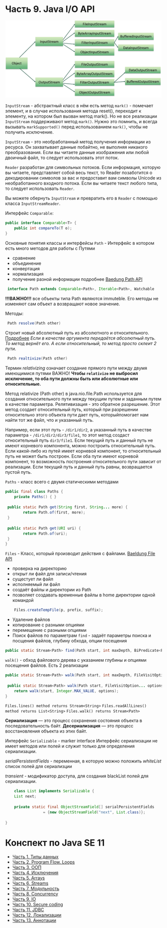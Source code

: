 # Часть 9. Java I/O API
![](img/IO_streams_diagrams.jpg)

`InputStream` - абстрактный класс
в нём есть метод
`mark()` - помечает элемент, и в случае использования метода reset(), переходит к элементу, на котором был вызван метод mark().
Но не все реализации `InputStream` поддерживают метод `mark()`. Нужно это помнить, и всегда вызывать `markSupported()` перед использованием `mark()`, чтобы не получить исключение.

`InputStream` - это необработанный метод получения информации из ресурса. Он захватывает данные побайтно, не выполняя никакого преобразования. Если вы читаете данные изображения или любой двоичный файл, то следует использовать этот поток.

`Reader` разработан для символьных потоков. Если информация, которую вы читаете, представляет собой весь текст, то Reader позаботится о декодировании символов за вас и предоставит вам символы Unicode из необработанного входного потока. Если вы читаете текст любого типа, то следует использовать `Reader`.

Вы можете обернуть `InputStream` и превратить его в `Reader` с помощью класса `InputStreamReader`.

Интерфейс `Comparable`:
```java
public interface Comparable<T> {
	public int compareTo(T o);	
}
```

Основные понятия классы и интерфейсы
`Path` - Интерфейс в котором есть много методов для работы с Путями
- сравнение
- объединение
- конвертация
- нормализация
- получение разной информации
  подробнее [Baedung Path API](https://www.baeldung.com/java-nio-2-path)
```java
 interface Path extends Comparable<Path>, Iterable<Path>, Watchable
```
**!!!ВАЖНО!!!** все объекты типа Path являются immuteble. Его методы не изменяют сам объект а возвращают новое значение.


Методы:
```java
 Path resolve(Path other)
```
Строит новый абсолютный путь из абсолютного и относительного.
[Подробнее](https://www.baeldung.com/java-nio-2-path#joining-paths)
_Если в качестве аргумента передаётся абсолютный путь. То метод вернёт его. А если относительный, то метод просто склеит 2 пути._

```java
 Path realtivize(Path other)
```
Термин _relativizing_ означает создание  прямого пути между двумя имеющимися путями
ВАЖНО!
**Чтобы `relativize` не выбросил исключение, то оба пути должны быть или абсолютные или относительные.**

Метод relativize (Path other) в java.nio.file.Path используется для создания относительного пути между текущим путем и заданным путем в качестве параметра.
Релятивизация - это обратное разрешение. Этот метод создает относительный путь, который при разрешении относительно этого объекта пути дает путь, которыйпомогает нам найти тот же файл, что и указанный путь.

Например, если этот путь - `/dir1/dir2`, а указанный путь в качестве параметра - `/dir1/dir2/dir3/file1`, то этот метод создаст относительный путь `dir3/file1`. Если текущий путь и данный путь не имеют корневого компонента, можно построить относительный путь.
Если какой-либо из путей имеет корневой компонент, то относительный путь не может быть построен. Если оба пути имеют корневой компонент, то возможность построения относительного пути зависит от реализации. Если текущий путь и данный путь равны, возвращается пустой путь.


`Paths` - класс всего с двумя статическими методами
```java
public final class Paths {  
    private Paths() { }  
  
 public static Path get(String first, String... more) {  
        return Path.of(first, more);  
 }  
  
 public static Path get(URI uri) {  
        return Path.of(uri);  
 }  
}
```

`Files` - Класс, который производит действия с файлами. [Baeldung File API](https://www.baeldung.com/java-nio-2-file-api)
- проверка на директорию
- открыт ли файл для записи/чтения
- сущестует ли файл
- исполняемый ли файл
- создаёт файлы и директории из Path
- позволяет создавать временные файлы в home директории одной командой
```java
	Files.createTempFile(p, prefix, suffix);
```
- Удаление файлов
- копирование с разными опциями
- перемещение с разными опциями
- Поиск файлов по параметрам
  `find` - задаёт параметры поиска и посщения файлов, глубину обхода, опции посещения
 ```java
 public static Stream<Path> find(Path start, int maxDepth, BiPredicate<Path, BasicFileAttributes> matcher, FileVisitOption... options)
 ```

```walk()``` - обход файлового дерева с указанием глубины и опциями посещения файлов. Есть 2 реализации
```java
public static Stream<Path> walk(Path start, int maxDepth, FileVisitOption... options)
 
 public static Stream<Path> walk(Path start, FileVisitOption... options) throws IOException {  
    return walk(start, Integer.MAX_VALUE, options);  
}
```

`Files.lines() method returns Stream<String>`
`Files.readAllLines() method returns List<String>`
`Files.walk() returns Stream<Path>`

**Сериализация** — это процесс сохранения состояния объекта в последовательность байт.
**Десериализация** — это процесс восстановления объекта из этих байт.

Интерфейс `Serializable` - marker interface
Интерфейс сериализации не имеет методов или полей и служит только для определения сериализации.

_serialPersistentFields_ - переменная, в которую можно положить _whiteList_ список полей для сериализции

_transient_ - модификатор доступа, для создания blackList полей для сериализации.

```java
	class List implements Serializable {
    List next;

    private static final ObjectStreamField[] serialPersistentFields
                 = {new ObjectStreamField("next", List.class)};

}
```

# Конспект по Java SE 11
- [Часть 1. Типы данных](ch_1_DataTypes.md)
- [Часть 2. Program Flow. Loops](ch_2_Program_flow.md)
- [Часть 3. ООП](ch_3_Oop.md)
- [Часть 4. Исключения](ch_4_Exceptions.md)
- [Часть 5. Arrays](ch_5_Arrays.md)
- [Часть 6. Streams](ch_6_Streams.md)
- [Часть 7. Модульность](ch_7_Modularity.md)
- [Часть 8. Concurrency](ch_8_Concurrency.md)
- [Часть 9. IO](ch_9_IO.md)
- [Часть 10. Secure coding](ch_10_Secure_coding.md)
- [Часть 11. JDBC](ch_11_JDBC.md)
- [Часть 12. Локализации](ch_12_Localization.md)
- [Часть 13. Аннотации](ch_13_Annotations.md)